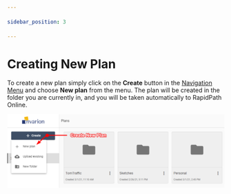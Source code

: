 ```yaml
---

sidebar_position: 3

---
```

# Creating New Plan

To create a new plan simply click on the **Create** button in the [Navigation Menu](/docs/rapid-online/the-invarion-cloud/navigation-menu.md) and choose **New plan** from the menu. The plan will be created in the folder you are currently in, and you will be taken automatically to RapidPath Online.

![Create New Plan](./assets/Creating_New_Plan.png)
